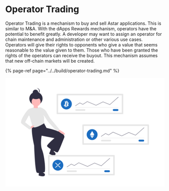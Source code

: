 # Operator Trading

Operator Trading is a mechanism to buy and sell Astar applications. This is similar to M&A. With the dApps Rewards mechanism, operators have the potential to benefit greatly. A developer may want to assign an operator for chain maintenance and administration or other various use cases. Operators will give their rights to opponents who give a value that seems reasonable to the value given to them. Those who have been granted the rights of the operators can receive the buyout. This mechanism assumes that new off-chain markets will be created.

{% page-ref page="../../build/operator-trading.md" %}

![](../../.gitbook/assets/undraw_crypto_portfolio_2jy5.png)

